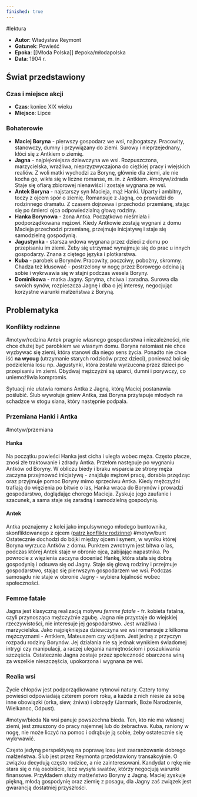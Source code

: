 ```yaml
---
finished: true
---
```

#lektura 
- **Autor**: Władysław Reymont
- **Gatunek**: Powieść
- **Epoka**: [[Młoda Polska]] #epoka/młodapolska 
- **Data**: 1904 r.

## Świat przedstawiony
### Czas i miejsce akcji
- **Czas**: koniec XIX wieku
- **Miejsce**: Lipce
### Bohaterowie
- **Maciej Boryna** - pierwszy gospodarz we wsi, najbogatszy. Pracowity, stanowczy, dumny i przywiązany do ziemi. Surowy i nieprzejednany, kłóci się z Antkiem o ziemię.
- **Jagna** - najpiękniejsza dziewczyna we wsi. Rozpuszczona, marzycielska, wrażliwa, nieprzyzwyczajona do ciężkiej pracy i wiejskich realiów. Z woli matki wychodzi za Borynę, głównie dla ziemi, ale nie kocha go, wikła się w liczne romanse, m. in. z Antkiem. #motyw/zdrada Staje się ofiarą zbiorowej nienawiści i zostaje wygnana ze wsi.
- **Antek Boryna** - najstarszy syn Macieja, mąż Hanki. Uparty i ambitny, toczy z ojcem spór o ziemię. Romansuje z Jagną, co prowadzi do rodzinnego dramatu. Z czasem dojrzewa i przechodzi przemianę, stając się po śmierci ojca odpowiedzialną głową rodziny.
- **Hanka Borynowa** - żona Antka. Początkowo nieśmiała i podporządkowana mężowi. Kiedy Antkowie zostają wygnani z domu Macieja przechodzi przemianę, przejmuje inicjatywę i staje się samodzielną gospodynią. 
- **Jagustynka** - starsza wdowa wygnana przez dzieci z domu po przepisaniu im ziemi. Żeby się utrzymać wynajmuje się do prac u innych gospodarzy. Znana z ciętego języka i plotkarstwa.
- **Kuba** - parobek u Borynów. Pracowity, poczciwy, pobożny, skromny. Chadza też kłusować - postrzelony w nogę przez Borowego odcina ją sobie i wykrwawia się w stajni podczas wesela Boryny.
- **Dominikowa** - matka Jagny. Sprytna, chciwa i zaradna. Surowa dla swoich synów, rozpieszcza Jagnę i dba o jej interesy, negocjując korzystne warunki małżeństwa z Boryną.

## Problematyka
### Konflikty rodzinne
#motyw/rodzina 
Antek pragnie własnego gospodarstwa i niezależności, nie chce dłużej być parobkiem we własnym domu. Boryna natomiast nie chce wyzbywać się ziemi, która stanowi dla niego sens życia. Ponadto nie chce iść **na wycug** (utrzymanie starych rodziców przez dzieci), ponieważ boi się podzielenia losu np. Jagustynki, która została wyrzucona przez dzieci po przepisaniu im ziemi. Obydwaj mężczyźni są uparci, dumni i porywczy, co uniemożliwia kompromis.

Sytuacji nie ułatwia romans Antka z Jagną, którą Maciej postanawia poślubić. Ślub wywołuje gniew Antka, zaś Boryna przyłapuje młodych na schadzce w stogu siana, który następnie podpala. 
### Przemiana Hanki i Antka
#motyw/przemiana
#### Hanka
Na początku powieści Hanka jest cicha i uległa wobec męża. Często płacze, znosi złe traktowanie i zdrady Antka. Przełom następuje po wygnaniu Antków od Boryny. W obliczu biedy i braku wsparcia ze strony męża zaczyna przejmować inicjatywę - znajduje mężowi pracę, dorabia przędząc oraz przyjmuje pomoc Boryny mimo sprzeciwu Antka. Kiedy mężczyźni trafiają do więzienia po bitwie o las, Hanka wraca do Borynów i prowadzi gospodarstwo, doglądając chorego Macieja. Zyskuje jego zaufanie i szacunek, a sama staje się zaradną i samodzielną gospodynią.
#### Antek
Antka poznajemy z kolei jako impulsywnego młodego buntownika, skonfliktowanego z ojcem ([patrz konflikty rodzinne](#Konflikty%20rodzinne)) #motyw/bunt Ostatecznie dochodzi do bójki między ojcem i synem, w wyniku której Boryna wyrzuca Antków z domu.
Punktem zwrotnym jest bitwa o las, podczas której Antek staje w obronie ojca, zabijając napastnika. Po powrocie z więzienia zaczyna doceniać Hankę, która stała się dobrą gospodynią i odsuwa się od Jagny. Staje się głową rodziny i przejmuje gospodarstwo, stając się pierwszym gospodarzem we wsi. Podczas samosądu nie staje w obronie Jagny - wybiera lojalność wobec społeczności. 
### Femme fatale
Jagna jest klasyczną realizacją motywu *femme fatale* - fr. kobieta fatalna, czyli przynosząca mężczyźnie zgubę. 
Jagna nie przystaje do wiejskiej rzeczywistości, nie interesuje jej gospodarstwo. Jest wrażliwa i marzycielska. Jako najpiękniejsza dziewczyna we wsi romansuje z kilkoma mężczyznami - Antkiem, Mateuszem czy wójtem. Jest jedną z przyczyn rozpadu rodziny Borynów. 
Jej działania nie są jednak wynikiem świadomej intrygi czy manipulacji, a raczej ulegania namiętnościom i poszukiwania szczęścia. 
Ostatecznie Jagna zostaje przez społeczność obarczona winą za wszelkie nieszczęścia, upokorzona i wygnana ze wsi.
### Realia wsi
Życie chłopów jest podporządkowane rytmowi natury. Cztery tomy powieści odpowiadają czterem porom roku, a każda z nich niesie za sobą inne obowiązki (orka, siew, żniwa) i obrzędy (Jarmark, Boże Narodzenie, Wielkanoc, Odpust). 

#motyw/bieda
Na wsi panuje powszechna bieda. Ten, kto nie ma własnej ziemi, jest zmuszony do pracy najemnej lub do żebractwa. Kuba, raniony w nogę, nie może liczyć na pomoc i odrąbuje ją sobie, żeby ostatecznie się wykrwawić.

Często jedyną perspektywą na poprawę losu jest zaaranżowanie dobrego małżeństwa. Ślub jest przez Reymonta przedstawiony transakcyjnie. O związku decydują często rodzice, a nie zainteresowani. Kandydat o rękę nie stara się o nią osobiście, lecz wysyła swatów, którzy negocjują warunki finansowe. Przykładem służy małżeństwo Boryny z Jagną. Maciej zyskuje piękną, młodą gospodynię oraz ziemię z posagu, dla Jagny zaś związek jest gwarancją dostatniej przyszłości. 